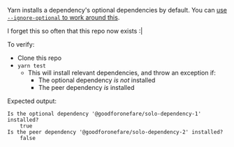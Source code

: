 Yarn installs a dependency's optional dependencies by default.  You can [use `--ignore-optional` to work around this](https://github.com/yarnpkg/yarn/commit/9dd9599b9b7e7ddb8b669408aac9f3c0a562d5c7).

I forget this so often that this repo now exists :|

To verify:
- Clone this repo
- `yarn test`
  - This will install relevant dependencies, and throw an exception if:
    - The optional dependency *is not* installed
    - The peer dependency *is* installed

Expected output:
```
Is the optional dependency '@goodforonefare/solo-dependency-1' installed?
    true
Is the peer dependency '@goodforonefare/solo-dependency-2' installed?
    false
````
